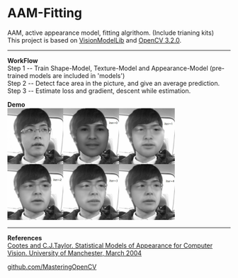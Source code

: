 # AAM-Fitting  
AAM, active appearance model, fitting algrithom. (Include trianing kits)   
This project is based on [VisionModelLib](https://github.com/htkseason/VisionModelLib) and [OpenCV 3.2.0](http://opencv.org/releases.html).  
  
----  
  
__WorkFlow__  
Step 1 -- Train Shape-Model, Texture-Model and Appearance-Model (pre-trained models are included in 'models')  
Step 2 -- Detect face area in the picture, and give an average prediction.  
Step 3 -- Estimate loss and gradient, descent while estimation.  
  
__Demo__  
<img src="https://github.com/htkseason/AAM-Fitting/blob/master/demo.jpg" width="75%" alt="demo" />  
  
----  
  
__References__  
[Cootes and C.J.Taylor. Statistical Models of Appearance for Computer Vision. University of Manchester, March 2004](http://www.face-rec.org/algorithms/AAM/app_models.pdf)  
  
[github.com/MasteringOpenCV](https://github.com/MasteringOpenCV/code)  